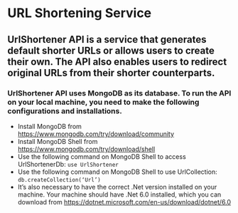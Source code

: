 # URL Shortening Service

## UrlShortener API is a service that generates default shorter URLs or allows users to create their own. The API also enables users to redirect original URLs from their shorter counterparts.

### UrlShortener API uses MongoDB as its database. To run the API on your local machine, you need to make the following configurations and installations.
- Install MongoDB from https://www.mongodb.com/try/download/community
- Install MongoDB Shell from https://www.mongodb.com/try/download/shell
- Use the following command on MongoDB Shell to access UrlShortenerDb: `use UrlShortener`
- Use the following command on MongoDB Shell to use UrlCollection: `db.createCollection(‘Url’)`
- It’s also necessary to have the correct .Net version installed on your machine. Your machine should have .Net 6.0 installed, which you can download from https://dotnet.microsoft.com/en-us/download/dotnet/6.0
